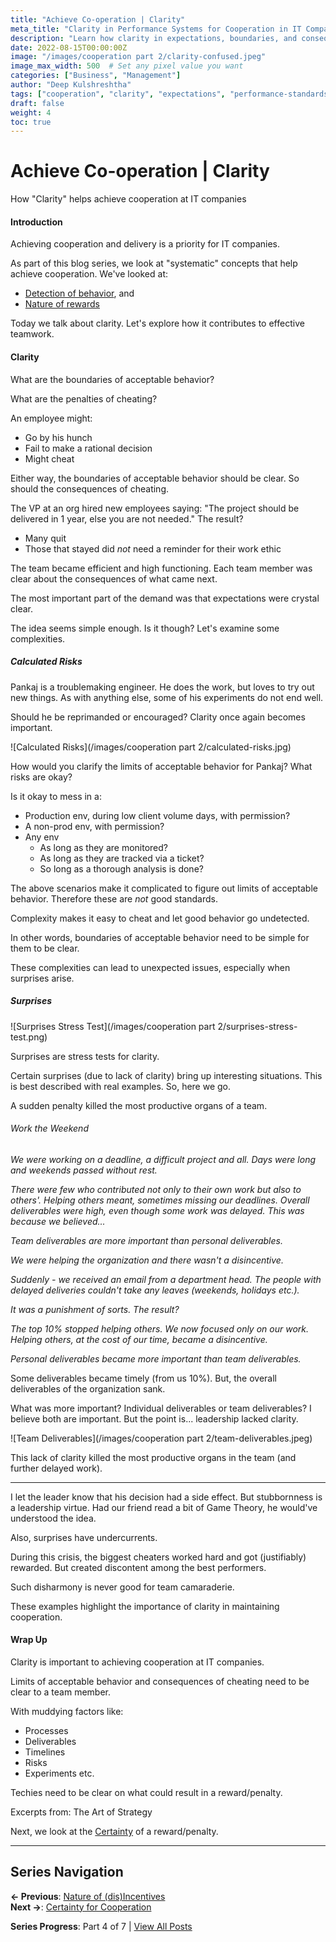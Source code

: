 ```yaml
---
title: "Achieve Co-operation | Clarity"
meta_title: "Clarity in Performance Systems for Cooperation in IT Companies"
description: "Learn how clarity in expectations, boundaries, and consequences helps achieve cooperation at IT companies through clear performance standards and communication."
date: 2022-08-15T00:00:00Z
image: "/images/cooperation part 2/clarity-confused.jpeg"
image_max_width: 500  # Set any pixel value you want
categories: ["Business", "Management"]
author: "Deep Kulshreshtha"
tags: ["cooperation", "clarity", "expectations", "performance-standards"]
draft: false
weight: 4
toc: true
---
```


# Achieve Co-operation | Clarity

How "Clarity" helps achieve cooperation at IT companies

#### Introduction

Achieving cooperation and delivery is a priority for IT companies.

As part of this blog series, we look at "systematic" concepts that help achieve cooperation. We've looked at:

- [Detection of behavior](/blog/series/cooperation-part-2/detection-for-cooperation/), and
- [Nature of rewards](/blog/series/cooperation-part-2/incentives-for-cooperation/)

Today we talk about clarity. Let's explore how it contributes to effective teamwork.

#### Clarity

What are the boundaries of acceptable behavior?

What are the penalties of cheating?

An employee might:

- Go by his hunch
- Fail to make a rational decision
- Might cheat

Either way, the boundaries of acceptable behavior should be clear. So should the consequences of cheating.

The VP at an org hired new employees saying: "The project should be delivered in 1 year, else you are not needed." The result?

- Many quit
- Those that stayed did *not* need a reminder for their work ethic

The team became efficient and high functioning. Each team member was clear about the consequences of what came next.

The most important part of the demand was that expectations were crystal clear.

The idea seems simple enough. Is it though? Let's examine some complexities.

##### Calculated Risks

Pankaj is a troublemaking engineer. He does the work, but loves to try out new things. As with anything else, some of his experiments do not end well.

Should he be reprimanded or encouraged? Clarity once again becomes important.

![Calculated Risks](/images/cooperation part 2/calculated-risks.jpg)

How would you clarify the limits of acceptable behavior for Pankaj? What risks are okay?

Is it okay to mess in a:

- Production env, during low client volume days, with permission?
- A non-prod env, with permission?
- Any env
  - As long as they are monitored?
  - As long as they are tracked via a ticket?
  - So long as a thorough analysis is done?

The above scenarios make it complicated to figure out limits of acceptable behavior. Therefore these are *not* good standards.

Complexity makes it easy to cheat and let good behavior go undetected.

In other words, boundaries of acceptable behavior need to be simple for them to be clear.

These complexities can lead to unexpected issues, especially when surprises arise.

##### Surprises

![Surprises Stress Test](/images/cooperation part 2/surprises-stress-test.png)

Surprises are stress tests for clarity.

Certain surprises (due to lack of clarity) bring up interesting situations. This is best described with real examples. So, here we go.

A sudden penalty killed the most productive organs of a team.

###### Work the Weekend

*We were working on a deadline, a difficult project and all. Days were long and weekends passed without rest.*

*There were few who contributed not only to their own work but also to others'. Helping others meant, sometimes missing our deadlines. Overall deliverables were high, even though some work was delayed. This was because we believed...*

*Team deliverables are more important than personal deliverables.*

*We were helping the organization and there wasn't a disincentive.*

*Suddenly - we received an email from a department head. The people with delayed deliveries couldn't take any leaves (weekends, holidays etc.).*

*It was a punishment of sorts. The result?*

*The top 10% stopped helping others.* *We now focused only on our work. Helping others, at the cost of our time, became a disincentive.*

*Personal deliverables became more important than team deliverables.*

Some deliverables became timely (from us 10%). But, the overall deliverables of the organization sank.

What was more important? Individual deliverables or team deliverables? I believe both are important. But the point is... leadership lacked clarity.

![Team Deliverables](/images/cooperation part 2/team-deliverables.jpeg)

This lack of clarity killed the most productive organs in the team (and further delayed work).

---

I let the leader know that his decision had a side effect. But stubbornness is a leadership virtue. Had our friend read a bit of Game Theory, he would've understood the idea.

Also, surprises have undercurrents.

During this crisis, the biggest cheaters worked hard and got (justifiably) rewarded. But created discontent among the best performers.

Such disharmony is never good for team camaraderie.

These examples highlight the importance of clarity in maintaining cooperation.

#### Wrap Up

Clarity is important to achieving cooperation at IT companies.

Limits of acceptable behavior and consequences of cheating need to be clear to a team member.

With muddying factors like:

- Processes
- Deliverables
- Timelines
- Risks
- Experiments etc.

Techies need to be clear on what could result in a reward/penalty.

Excerpts from: The Art of Strategy

Next, we look at the [Certainty](/blog/series/cooperation-part-2/certainty-for-cooperation/) of a reward/penalty.

---

## Series Navigation

**← Previous**: [Nature of (dis)Incentives](/blog/series/cooperation-part-2/incentives-for-cooperation/)  
**Next →**: [Certainty for Cooperation](/blog/series/cooperation-part-2/certainty-for-cooperation/)

**Series Progress**: Part 4 of 7 | [View All Posts](/blog/series/cooperation-part-2/)
